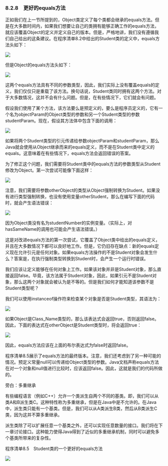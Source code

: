    

### 8.2.8　更好的equals方法

正如我们在上一节所提到的，Object类定义了每个类都会继承的equals方法。但是在大多数时间内，如果我们想要让自己的类拥有能够正确工作的equals方法，就应该覆盖Object的定义并定义自己的版本。但是，严格地讲，我们没有遵循我们自己给出的这条建议。在程序清单8.2中给出的Student类的定义中，equals方法头如下：

![](0-Assets/Epubook/程序员编程语言经典合集（计算机科学丛书5册套装），javapython编程语言含经典教材龙书《编译原理》%20(Bruce%20Eckel%20%20Alfred%20V.%20Aho%20%20Monica%20S.%20Lam%20etc.)%20(Z-Library)/images/image10828.jpeg)

但是Object的equals方法头如下：

![](0-Assets/Epubook/程序员编程语言经典合集（计算机科学丛书5册套装），javapython编程语言含经典教材龙书《编译原理》%20(Bruce%20Eckel%20%20Alfred%20V.%20Aho%20%20Monica%20S.%20Lam%20etc.)%20(Z-Library)/images/image10829.jpeg)

这两个equals方法具有不同的参数类型，因此，我们实际上没有覆盖equals的定义，我们仅仅只是重载了该方法。换句话说，Student类同时拥有这两个方法。对于大多数情况，这并不会有什么问题。但是，在有些情况下，它们就会有问题。

假设我们使用了某个方法，该方法要么是预定义的，要么是程序员定义的，它有一个名为objectParam的Object类型的参数和另一个Student类型的参数studentParam。现在，假设其方法体中包含下面的调用：

![](../Images/image10830.gif)

如果将两个Student类型的引元传递给参数objectParam和studentParam，那么Java就会使用从Object继承而来的equals定义，而不是在Student类中定义的equals。这意味着在有些情况下，equals方法会返回错误的答案。

为了修正这个问题，我们需要将Student类中的equals方法的参数类型从Student修改为Object。第一次尝试可能像下面这样：

![](0-Assets/Epubook/程序员编程语言经典合集（计算机科学丛书5册套装），javapython编程语言含经典教材龙书《编译原理》%20(Bruce%20Eckel%20%20Alfred%20V.%20Aho%20%20Monica%20S.%20Lam%20etc.)%20(Z-Library)/images/image10831.jpeg)

注意，我们需要将参数otherObject的类型从Object强制转换为Student。如果没有进行类型强制转换，也没有使用变量otherStudent，那么在编写下面的代码时，就会产生语法错误：

![](../Images/image10832.gif)

因为Object类没有名为studentNumber的实例变量。（实际上，对hasSameName的调用也可能会产生语法错误。）

这是对改进equals方法的第一次尝试，它覆盖了Object类中给出的equals定义，并且在大多数情况下都可以良好地工作。但是，它仍旧存在缺点：新的equals定义现在允许引元是任何对象。如果equals方法操作的不是Student对象会发生什么？答案是，在执行强制类型转换到Student时，会产生一个运行时错误。

我们应该让定义能够在任何对象上工作。如果该对象并非是Student对象，那么直接返回false。毕竟，该方法属于Student对象，因此，如果引元不是Student对象，那么这两个对象就会被认为是不等的。但是我们如何才能知道该参数不是Student类型呢？

我们可以使用instanceof操作符来检查某个对象是否是Student类型，其语法为：

![](0-Assets/Epubook/程序员编程语言经典合集（计算机科学丛书5册套装），javapython编程语言含经典教材龙书《编译原理》%20(Bruce%20Eckel%20%20Alfred%20V.%20Aho%20%20Monica%20S.%20Lam%20etc.)%20(Z-Library)/images/image10833.jpeg)

如果Object是Class_Name类型的，那么该表达式会返回true，否则返回false。因此，下面的表达式在otherObject是Student类型时，将会返回true：

![](../Images/image10834.gif)

因此，equals方法应该在上面的布尔表达式为false时返回false。

程序清单8.5展示了equals方法的最终版本。注意，我们还考虑到了另一种可能的情况。预定义常量null可以传递给Object类型的参数。Java文档声称equals方法在对一个对象和null值进行比较时，应该返回false。因此，这就是我们的代码所做的。

旁白：多重继承

有些编程语言（例如C++）允许一个类派生自两个不同的基类。即，我们可以从类A和B派生类C。这种特性称为多重继承，但是在Java中是不允许的。在Java中，派生类只能有一个基类。但是，我们可以从A类派生B类，然后从B类派生C类，因为这并不算多重继承。

派生类除了可以扩展任意一个基类之外，还可以实现任意数量的接口。我们将在下一章讨论接口。这种能力使得Java得到了近似的多重继承机制，同时可以避免多个基类所带来的复杂性。  

程序清单8.5　Student类的一个更好的equals方法

![](0-Assets/Epubook/程序员编程语言经典合集（计算机科学丛书5册套装），javapython编程语言含经典教材龙书《编译原理》%20(Bruce%20Eckel%20%20Alfred%20V.%20Aho%20%20Monica%20S.%20Lam%20etc.)%20(Z-Library)/images/image10835.jpeg)